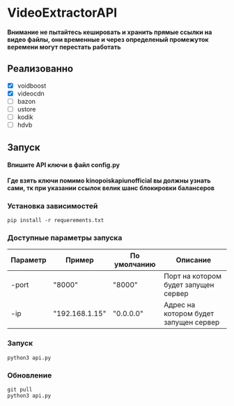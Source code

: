 # VideoExtractorAPI

**Внимание не пытайтесь кешировать и хранить прямые ссылки на видео файлы, они временные и через определеный промежуток веремени могут перестать работать**

## Реализованно
- [x] voidboost
- [x] videocdn
- [ ] bazon
- [ ] ustore
- [ ] kodik
- [ ] hdvb

## Запуск

#### Впишите API ключи в файл config.py
**Где взять ключи помимо kinopoiskapiunofficial вы должны узнать сами, тк при указании ссылок велик шанс блокировки балансеров**

### Установка зависимостей
```
pip install -r requerements.txt
```

### Доступные параметры запуска
| Параметр  | Пример | По умолчанию | Описание |
| ------------- | ------------- | ------ | -------- |
| -port  | "8000"  | "8000" | Порт на котором будет запущен сервер |
| -ip  | "192.168.1.15"  | "0.0.0.0" | Адрес на котором будет запущен сервер |

### Запуск
```
python3 api.py
```

### Обновление

```
git pull
python3 api.py
```